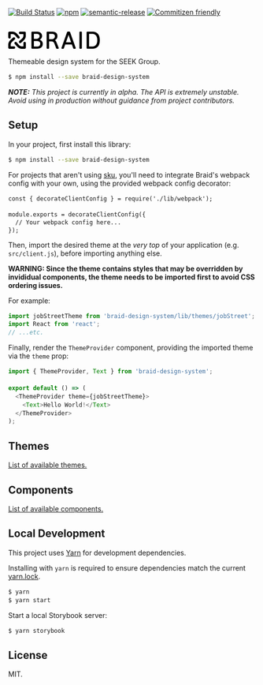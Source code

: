[![Build Status](https://img.shields.io/travis/seek-oss/braid-design-system/master.svg?style=flat-square)](http://travis-ci.org/seek-oss/braid-design-system) [![npm](https://img.shields.io/npm/v/braid-design-system.svg?style=flat-square)](https://www.npmjs.com/package/braid-design-system) [![semantic-release](https://img.shields.io/badge/%20%20%F0%9F%93%A6%F0%9F%9A%80-semantic--release-e10079.svg?style=flat-square)](https://github.com/semantic-release/semantic-release) [![Commitizen friendly](https://img.shields.io/badge/commitizen-friendly-brightgreen.svg?style=flat-square)](http://commitizen.github.io/cz-cli/)

<br />
<img src="logo.png?raw=true" alt="BRAID" title="BRAID" width="186" height="35" />

Themeable design system for the SEEK Group.

```bash
$ npm install --save braid-design-system
```

_**NOTE:** This project is currently in alpha. The API is *extremely* unstable. Avoid using in production without guidance from project contributors._

## Setup

In your project, first install this library:

```bash
$ npm install --save braid-design-system
```

For projects that aren't using [sku](https://github.com/seek-oss/sku), you'll need to integrate Braid's webpack config with your own, using the provided webpack config decorator:

```
const { decorateClientConfig } = require('./lib/webpack');

module.exports = decorateClientConfig({
  // Your webpack config here...
});
```

Then, import the desired theme at the _very top_ of your application (e.g. `src/client.js`), before importing anything else.

**WARNING: Since the theme contains styles that may be overridden by invididual components, the theme needs to be imported first to avoid CSS ordering issues.**

For example:

```js
import jobStreetTheme from 'braid-design-system/lib/themes/jobStreet';
import React from 'react';
// ...etc.
```

Finally, render the `ThemeProvider` component, providing the imported theme via the `theme` prop:

```js
import { ThemeProvider, Text } from 'braid-design-system';

export default () => (
  <ThemeProvider theme={jobStreetTheme}>
    <Text>Hello World!</Text>
  </ThemeProvider>
);
```

## Themes

[List of available themes.](./lib/themes)

## Components

[List of available components.](./lib/components)

## Local Development

This project uses [Yarn](https://yarnpkg.com) for development dependencies.

Installing with `yarn` is required to ensure dependencies match the current [yarn.lock](./yarn.lock).

```bash
$ yarn
$ yarn start
```

Start a local Storybook server:

```bash
$ yarn storybook
```

## License

MIT.
